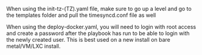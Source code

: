 When using the init-tz-(TZ).yaml file, make sure to go up a level and go to the templates folder and pull the timesyncd.conf file as well

When using the deploy-docker.yaml, you will need to login with root access and create a password after the playbook has run to be able to login with the newly created user. This is best used on a new install on bare metal/VM/LXC install.

